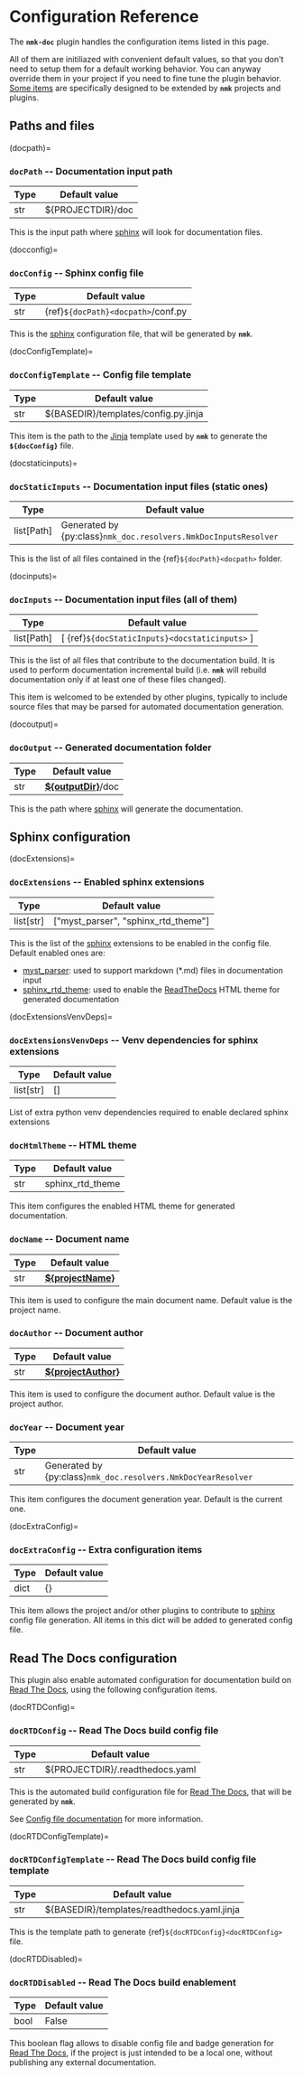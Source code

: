 # Configuration Reference

The **`nmk-doc`** plugin handles the configuration items listed in this page.

All of them are initiliazed with convenient default values, so that you don't need to setup them for a default working behavior. You can anyway override them in your project if you need to fine tune the plugin behavior. [Some items](extend.md) are specifically designed to be extended by **`nmk`** projects and plugins.

## Paths and files

(docpath)=
### **`docPath`** -- Documentation input path

| Type | Default value |
|-     |-
| str  | ${PROJECTDIR}/doc

This is the input path where [sphinx](https://www.sphinx-doc.org/) will look for documentation files.

(docconfig)=
### **`docConfig`** -- Sphinx config file

| Type | Default value |
|-     |-
| str  | {ref}`${docPath}<docpath>`/conf.py

This is the [sphinx](https://www.sphinx-doc.org/) configuration file, that will be generated by **`nmk`**.

(docConfigTemplate)=
### **`docConfigTemplate`** -- Config file template

| Type | Default value |
|-     |-
| str  | ${BASEDIR}/templates/config.py.jinja

This item is the path to the [Jinja](https://jinja.palletsprojects.com/en/3.1.x/templates/) template used by **`nmk`** to generate the **`${docConfig}`** file.

(docstaticinputs)=
### **`docStaticInputs`** -- Documentation input files (static ones)

| Type       | Default value |
|-           |-
| list[Path] | Generated by {py:class}`nmk_doc.resolvers.NmkDocInputsResolver`

This is the list of all files contained in the {ref}`${docPath}<docpath>` folder.

(docinputs)=
### **`docInputs`** -- Documentation input files (all of them)

| Type       | Default value |
|-           |-
| list[Path] | [ {ref}`${docStaticInputs}<docstaticinputs>` ]

This is the list of all files that contribute to the documentation build.
It is used to perform documentation incremental build (i.e. **`nmk`** will rebuild documentation only if at least one of these files changed).

This item is welcomed to be extended by other plugins, typically to include source files that may be parsed for automated documentation generation.

(docoutput)=
### **`docOutput`** -- Generated documentation folder

| Type | Default value |
|-     |-
| str  | **[${outputDir}](https://nmk-base.readthedocs.io/en/stable/config.html#outputdir-output-base-directory)**/doc

This is the path where [sphinx](https://www.sphinx-doc.org/) will generate the documentation.

## Sphinx configuration

(docExtensions)=
### **`docExtensions`** -- Enabled sphinx extensions

| Type       | Default value |
|-           |-
| list[str] | ["myst_parser", "sphinx_rtd_theme"]

This is the list of the [sphinx](https://www.sphinx-doc.org/) extensions to be enabled in the config file. Default enabled ones are:
* [myst_parser](https://myst-parser.readthedocs.io/en/stable/index.html): used to support markdown (*.md) files in documentation input
* [sphinx_rtd_theme](https://sphinx-rtd-theme.readthedocs.io/en/stable/index.html): used to enable the [ReadTheDocs](https://readthedocs.org/) HTML theme for generated documentation

(docExtensionsVenvDeps)=
### **`docExtensionsVenvDeps`** -- Venv dependencies for sphinx extensions

| Type       | Default value |
|-           |-
| list[str] | []

List of extra python venv dependencies required to enable declared sphinx extensions

### **`docHtmlTheme`** -- HTML theme

| Type | Default value |
|-     |-
| str  | sphinx_rtd_theme

This item configures the enabled HTML theme for generated documentation.

### **`docName`** -- Document name

| Type | Default value |
|-     |-
| str  | **[${projectName}](https://nmk-base.readthedocs.io/en/stable/config.html#projectname-project-name)**

This item is used to configure the main document name. Default value is the project name.

### **`docAuthor`** -- Document author

| Type | Default value |
|-     |-
| str  | **[${projectAuthor}](https://nmk-base.readthedocs.io/en/stable/config.html#projectauthor-project-author)**

This item is used to configure the document author. Default value is the project author.

### **`docYear`** -- Document year

| Type | Default value |
|-     |-
| str  | Generated by {py:class}`nmk_doc.resolvers.NmkDocYearResolver`

This item configures the document generation year. Default is the current one.

(docExtraConfig)=
### **`docExtraConfig`** -- Extra configuration items

| Type | Default value |
|-     |-
| dict | {}

This item allows the project and/or other plugins to contribute to [sphinx](https://www.sphinx-doc.org/) config file generation. All items in this dict will be added to generated config file.

## Read The Docs configuration

This plugin also enable automated configuration for documentation build on [Read The Docs](https://readthedocs.org/), using the following configuration items.

(docRTDConfig)=
### **`docRTDConfig`** -- Read The Docs build config file

| Type | Default value |
|-     |-
| str  | ${PROJECTDIR}/.readthedocs.yaml

This is the automated build configuration file for [Read The Docs](https://readthedocs.org/), that will be generated by **`nmk`**.

See [Config file documentation](https://docs.readthedocs.io/en/stable/config-file/v2.html) for more information.

(docRTDConfigTemplate)=
### **`docRTDConfigTemplate`** -- Read The Docs build config file template

| Type | Default value |
|-     |-
| str  | ${BASEDIR}/templates/readthedocs.yaml.jinja

This is the template path to generate {ref}`${docRTDConfig}<docRTDConfig>` file.

(docRTDDisabled)=
### **`docRTDDisabled`** -- Read The Docs build enablement

| Type | Default value |
|-     |-
| bool | False

This boolean flag allows to disable config file and badge generation for [Read The Docs](https://readthedocs.org/), if the project is just intended to be a local one, without publishing any external documentation.
